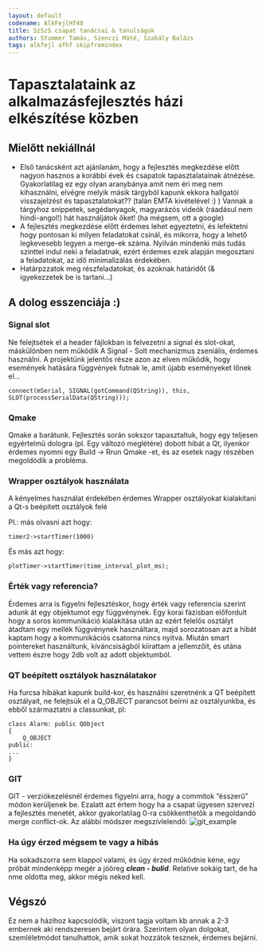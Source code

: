 ```yaml
---
layout: default
codename: AlkFejlHf40
title: SzSzS csapat tanácsai & tanulságok
authors: Stummer Tamás, Szenczi Máté, Szakály Balázs
tags: alkfejl afhf skipfromindex
---
```


# Tapasztalataink az alkalmazásfejlesztés házi elkészítése közben

## Mielőtt nekiállnál
* Első tanácsként azt ajánlanám, hogy a fejlesztés megkezdése előtt nagyon hasznos a korábbi évek és csapatok tapasztalatainak átnézése. Gyakorlatilag ez egy olyan aranybánya amit nem éri meg nem kihasználni, elvégre melyik másik tárgyból kapunk ekkora hallgatói visszajelzést és tapasztalatokat?? (talán EMTA kivételével :) )
Vannak a tárgyhoz snippetek, segédanyagok, magyarázós videók (ráadásul nem hindi-angol!) hát használjátok őket! (ha mégsem, ott a google)
* A fejlesztés megkezdése előtt érdemes lehet egyeztetni, és lefektetni hogy pontosan ki milyen feladatokat csinál, és mikorra, hogy a lehető legkevesebb legyen a merge-ek száma. Nyilván mindenki más tudás szinttel indul neki a feladatnak, ezért érdemes ezek alapján megosztani a feladatokat, az idő minimalizálás érdekében. 
* Határpzzatok meg részfeladatokat, és azoknak határidőt (& igyekezzetek be is tartani...)
## A dolog esszenciája :)
### Signal slot
Ne felejtsétek el a header fájlokban is felvezetni a signal és slot-okat, máskülönben nem működik
A Signal - Solt mechanizmus zseniális, érdemes használni. A projektünk jelentős része azon az elven működik, hogy események hatására függvények futnak le, amit újabb eseményeket lőnek el…
```
connect(mSerial, SIGNAL(gotCommand(QString)), this,
SLOT(processSerialData(QString)));
```
### Qmake
Qmake a barátunk. Fejlesztés során sokszor tapasztaltuk, hogy egy teljesen egyértelmű dologra (pl. Egy változó meglétére) dobott hibát a Qt, ilyenkor érdemes nyomni egy Build -> Rrun Qmake -et, és az esetek nagy részében megoldódik a probléma.
### Wrapper osztályok használata
A kényelmes használat érdekében érdemes Wrapper osztályokat kialakítani a Qt-s beépített osztályok felé

Pl.: más olvasni azt hogy:  
```
timer2->startTimer(1000)
```
És más azt hogy:  
```
plotTimer->startTimer(time_interval_plot_ms);
```
### Érték vagy referencia?
Érdemes arra is figyelni fejlesztéskor, hogy érték vagy referencia szerint adunk át egy objektumot egy függvénynek. Egy korai fázisban előfordult hogy a soros kommunikáció kialakítása után az ezért felelős osztályt átadtam egy mellék függvénynek használtara, majd sorozatosan azt a hibát kaptam hogy a kommunikációs csatorna nincs nyitva. Miután smart pointereket használtunk, kíváncsiságból kiírattam a jellemzőit, és utána vettem észre hogy 2db volt az adott objektumból.

### QT beépített osztályok használatakor
Ha furcsa hibákat kapunk build-kor, és használni szeretnénk a QT beépített osztályait, ne felejtsük el a Q_OBJECT parancsot beírni az osztályunkba, és ebből származtatni a classunkat, pl:
```
class Alarm: public QObject
{
	Q_OBJECT
public:
...
}
```
### GIT
GIT - verziókezelésnél érdemes figyelni arra, hogy a commitok “ésszerű” módon kerüljenek be. Ezalatt azt értem hogy ha a csapat ügyesen szervezi a fejlesztés menetét, akkor gyakorlatilag 0-ra csökkenthetők a megoldandó merge conflict-ok. Az alábbi módszer megszívlelendő:
![git_example](image/git_example.png "GIT example")

### Ha úgy érzed mégsem te vagy a hibás
Ha sokadszorra sem klappol valami, és úgy érzed működnie kéne, egy próbát mindenképp megér a jóöreg ***clean - bulid***. Relative sokáig tart, de ha nme oldotta meg, akkor mégis neked kell.
## Végszó
Ez nem a házihoz kapcsolódik, viszont tagja voltam kb annak a 2-3 embernek aki rendszeresen bejárt órára. Szerintem olyan dolgokat, szemléletmódot tanulhattok, amik sokat hozzátok tesznek, érdemes bejárni.